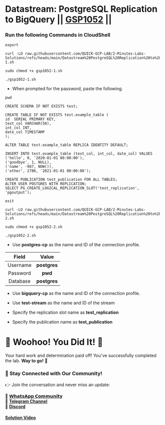 # Datastream: PostgreSQL Replication to BigQuery || [GSP1052](https://www.cloudskillsboost.google/focuses/53925?parent=catalog) ||

### Run the following Commands in CloudShell

```
export 
```
```
curl -LO raw.githubusercontent.com/QUICK-GCP-LAB/2-Minutes-Labs-Solutions/refs/heads/main/Datastream%20PostgreSQL%20Replication%20to%20BigQuery/gsp1052-1.sh

sudo chmod +x gsp1052-1.sh

./gsp1052-1.sh
```

* When prompted for the password, paste the following.

```
pwd
```
```
CREATE SCHEMA IF NOT EXISTS test;

CREATE TABLE IF NOT EXISTS test.example_table (
id  SERIAL PRIMARY KEY,
text_col VARCHAR(50),
int_col INT,
date_col TIMESTAMP
);

ALTER TABLE test.example_table REPLICA IDENTITY DEFAULT; 

INSERT INTO test.example_table (text_col, int_col, date_col) VALUES
('hello', 0, '2020-01-01 00:00:00'),
('goodbye', 1, NULL),
('name', -987, NOW()),
('other', 2786, '2021-01-01 00:00:00');

CREATE PUBLICATION test_publication FOR ALL TABLES;
ALTER USER POSTGRES WITH REPLICATION;
SELECT PG_CREATE_LOGICAL_REPLICATION_SLOT('test_replication', 'pgoutput');
```
```
exit
```
```
curl -LO raw.githubusercontent.com/QUICK-GCP-LAB/2-Minutes-Labs-Solutions/refs/heads/main/Datastream%20PostgreSQL%20Replication%20to%20BigQuery/gsp1052-2.sh

sudo chmod +x gsp1052-2.sh

./gsp1052-2.sh
```

* Use **postgres-cp** as the name and ID of the connection profile.

| Field | Value |
| :---: | :----: |
| Username | **postgres** |
| Password  | **pwd** |
| Database | **postgres** |

* Use **bigquery-cp** as the name and ID of the connection profile.

* Use **test-stream** as the name and ID of the stream

* Specify the replication slot name as **test_replication**

* Specify the publication name as **test_publication**

# 🎉 Woohoo! You Did It! 🎉

Your hard work and determination paid off!
You've successfully completed the lab. **Way to go!** 🚀

### 💬 Stay Connected with Our Community!

👉 Join the conversation and never miss an update:

💚 [**𝗪𝗵𝗮𝘁𝘀𝗔𝗽𝗽 𝗖𝗼𝗺𝗺𝘂𝗻𝗶𝘁𝘆**](https://chat.whatsapp.com/FYKYrKwcwYDE2Xl08SEi7D) <br>
📢 [**Telegram Channel**](https://t.me/+e1HQkO3ao2FmMGQ1) <br>
👥 [**Discord**](https://discord.gg/VzBN22adUC)

#### [Solution Video](https://www.youtube.com/@officialSheBright)

